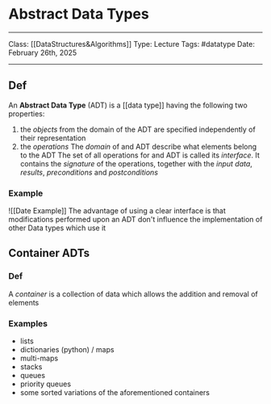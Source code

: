 # Abstract Data Types
___
Class: [[DataStructures&Algorithms]]
Type: Lecture
Tags: #datatype
Date: February 26th, 2025
___

## Def
An **Abstract Data Type** (ADT) is a [[data type]] having the following two properties:
1. the *objects* from the domain of the ADT are specified independently of their representation 
2. the *operations*
The *domain* of and ADT describe what elements belong to the ADT 
The set of all operations for and ADT is called its *interface*. It contains the *signature* of the operations, together with the *input data*, *results*, *preconditions* and *postconditions* 

### Example

![[Date Example]]
The advantage of using a clear interface is that modifications performed upon an ADT don't influence the implementation of other Data types which use it


## Container ADTs 

### Def 
A *container* is a collection of data which allows the addition and removal of elements 

### Examples
- lists
- dictionaries (python) / maps 
- multi-maps 
- stacks 
- queues 
- priority queues 
- some sorted variations of the aforementioned containers